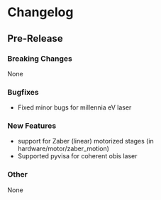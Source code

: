 # Changelog

## Pre-Release

### Breaking Changes
None
### Bugfixes
- Fixed minor bugs for millennia eV laser

### New Features
- support for Zaber (linear) motorized stages (in hardware/motor/zaber_motion)
- Supported pyvisa for coherent obis laser
### Other
None
